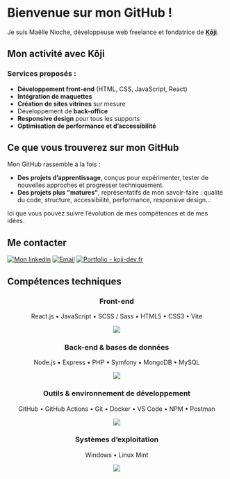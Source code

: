 # Bienvenue sur mon GitHub !

Je suis Maëlle Nioche, développeuse web freelance et fondatrice de [**Kōji**](https://koji-dev.fr/).



## Mon activité avec Kōji

### Services proposés :

- **Développement front-end** (HTML, CSS, JavaScript, React)
- **Intégration de maquettes**
- **Création de sites vitrines** sur mesure
- Développement de **back-office**
- **Responsive design** pour tous les supports
- **Optimisation de performance et d’accessibilité**



## Ce que vous trouverez sur mon GitHub

Mon GitHub rassemble à la fois :

- **Des projets d’apprentissage**, conçus pour expérimenter, tester de nouvelles approches et progresser techniquement.
- **Des projets plus "matures"**, représentatifs de mon savoir-faire : qualité du code, structure, accessibilité, performance, responsive design…

Ici que vous pouvez suivre l’évolution de mes compétences et de mes idées.



## Me contacter

[![Mon linkedin](https://img.shields.io/badge/-Linkedin-0077B5?style=for-the-badge&logo=linkedin)](https://www.linkedin.com/in/maelle-nioche)
[![Email](https://img.shields.io/badge/-contact@koji--dev.fr-red?style=for-the-badge&logo=gmail&logoColor=white)](mailto:contact@koji-dev.fr)
[![Portfolio - koji-dev.fr](https://img.shields.io/badge/-site--web-8ed9cb?style=for-the-badge&logo=web&logoColor=white)](https://koji-dev.fr/#contact)



## Compétences techniques
<div align="center">

### Front-end
React.js • JavaScript • SCSS / Sass • HTML5 • CSS3 • Vite

<img src="https://skillicons.dev/icons?i=react,js,sass,html,css,vite" />

### Back-end & bases de données
Node.js • Express • PHP • Symfony • MongoDB • MySQL

<img src="https://skillicons.dev/icons?i=nodejs,express,php,symfony,mongodb,mysql" />

###  Outils & environnement de développement
GitHub • GitHub Actions • Git • Docker • VS Code • NPM • Postman

<img src="https://skillicons.dev/icons?i=github,githubactions,git,docker,vscode,npm,postman" />

### Systèmes d’exploitation
Windows • Linux Mint

<img src="https://skillicons.dev/icons?i=windows,mint" />

</div>
